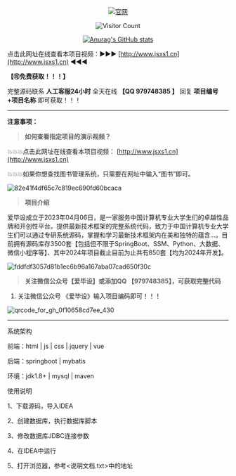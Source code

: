 <div id="title" align=center>






[![官网](https://img.shields.io/badge/%E5%AE%98%E7%BD%91-%E7%88%B1%E6%AF%95%E8%AE%BE%E5%AE%98%E7%BD%91-yello)](http://jsxs1.cn)

![Visitor Count](https://profile-counter.glitch.me/hjsdjko/count.svg)


[github-sub-title:img]: https://readme-typing-svg.herokuapp.com?font=Segoe+Script&center=true&lines=hjsdjko

[![Anurag's GitHub stats](https://github-readme-stats.vercel.app/api?username=hjsdjko&show_icons=true&theme=tokyonight)](http://jsxs1.cn)
</div>

点击此网址在线查看本项目视频：▶️▶️▶️ [http://www.jsxs1.cn](http://www.jsxs1.cn) ◀️◀️◀️

**【🉑免费获取！！！】**

完整源码联系 **人工客服24小时** 全天在线 **【QQ 979748385 】** 回复 **项目编号+项目名称** 即可获取！！！

---

**注意事项：**

> **如何查看指定项目的演示视频？**

💥💥💥点击此网址在线查看本项目视频： [http://www.jsxs1.cn](http://www.jsxs1.cn)

💥💥💥如果你想查找图书管理系统，只需要在网址中输入“图书”即可。

![82e41f4df65c7c819ec690fd60bcaca](https://github.com/user-attachments/assets/e035d080-b35d-4137-8967-88d1b58ecaad)



> **项目介绍**

爱毕设成立于2023年04月06日，是一家服务中国计算机专业大学生们的卓越性品牌和开创性平台。提供最新技术框架的完整系统代码，致力于中国计算机专业大学生们可以通过专研系统源码，掌握和学习最新技术框架内在美和独特的蕴含...。目前拥有源码库存3500套【包括但不限于SpringBoot、SSM、Python、大数据、微信小程序等】、其中2024年项目截止目前为止共有850套【均为2024年开发】。

![fddfdf3057d81b1ec6b96a167aba07cad650f30c](https://github.com/user-attachments/assets/62feaf4f-db93-461e-b81e-bb260fca7f70)



> **关注微信公众号【爱毕设】或添加QQ 【979748385】，可获取完整代码**

1. 关注微信公众号 《爱毕设》输入项目编码即可！！！

![qrcode_for_gh_0f10658cd7ee_430](https://github.com/hjsdjko/onlyzaixianshangcheng/assets/120558513/edfc28fc-d9df-4e81-ac62-d02aa360e379)



---

系统架构

前端：html | js | css | jquery | vue

后端：springboot | mybatis

环境：jdk1.8+ | mysql | maven

使用说明

1、下载源码，导入IDEA

2、创建数据库，执行数据库脚本

3、修改数据库JDBC连接参数

4、在IDEA中运行

5、打开浏览器，参考<说明文档.txt>中的地址
